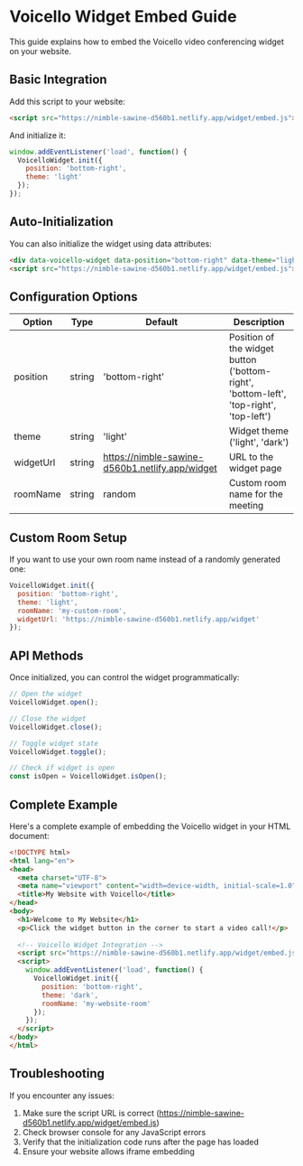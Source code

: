 # Voicello Widget Embed Guide

This guide explains how to embed the Voicello video conferencing widget on your website.

## Basic Integration

Add this script to your website:

```html
<script src="https://nimble-sawine-d560b1.netlify.app/widget/embed.js"></script>
```

And initialize it:

```javascript
window.addEventListener('load', function() {
  VoicelloWidget.init({
    position: 'bottom-right',
    theme: 'light'
  });
});
```

## Auto-Initialization

You can also initialize the widget using data attributes:

```html
<div data-voicello-widget data-position="bottom-right" data-theme="light"></div>
<script src="https://nimble-sawine-d560b1.netlify.app/widget/embed.js"></script>
```

## Configuration Options

| Option | Type | Default | Description |
|--------|------|---------|-------------|
| position | string | 'bottom-right' | Position of the widget button ('bottom-right', 'bottom-left', 'top-right', 'top-left') |
| theme | string | 'light' | Widget theme ('light', 'dark') |
| widgetUrl | string | https://nimble-sawine-d560b1.netlify.app/widget | URL to the widget page |
| roomName | string | random | Custom room name for the meeting |

## Custom Room Setup

If you want to use your own room name instead of a randomly generated one:

```javascript
VoicelloWidget.init({
  position: 'bottom-right',
  theme: 'light',
  roomName: 'my-custom-room',
  widgetUrl: 'https://nimble-sawine-d560b1.netlify.app/widget'
});
```

## API Methods

Once initialized, you can control the widget programmatically:

```javascript
// Open the widget
VoicelloWidget.open();

// Close the widget
VoicelloWidget.close();

// Toggle widget state
VoicelloWidget.toggle();

// Check if widget is open
const isOpen = VoicelloWidget.isOpen();
```

## Complete Example

Here's a complete example of embedding the Voicello widget in your HTML document:

```html
<!DOCTYPE html>
<html lang="en">
<head>
  <meta charset="UTF-8">
  <meta name="viewport" content="width=device-width, initial-scale=1.0">
  <title>My Website with Voicello</title>
</head>
<body>
  <h1>Welcome to My Website</h1>
  <p>Click the widget button in the corner to start a video call!</p>
  
  <!-- Voicello Widget Integration -->
  <script src="https://nimble-sawine-d560b1.netlify.app/widget/embed.js"></script>
  <script>
    window.addEventListener('load', function() {
      VoicelloWidget.init({
        position: 'bottom-right',
        theme: 'dark',
        roomName: 'my-website-room'
      });
    });
  </script>
</body>
</html>
```

## Troubleshooting

If you encounter any issues:

1. Make sure the script URL is correct (https://nimble-sawine-d560b1.netlify.app/widget/embed.js)
2. Check browser console for any JavaScript errors
3. Verify that the initialization code runs after the page has loaded
4. Ensure your website allows iframe embedding 
